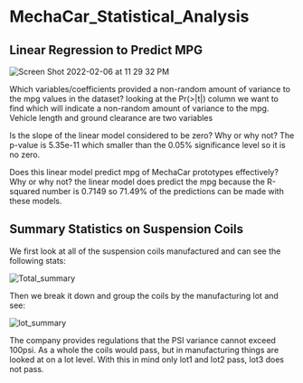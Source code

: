 # MechaCar_Statistical_Analysis

## Linear Regression to Predict MPG

![Screen Shot 2022-02-06 at 11 29 32 PM](https://user-images.githubusercontent.com/92561003/152743909-e288e83a-a747-4c39-bafc-bbf3f95f6e90.png)

Which variables/coefficients provided a non-random amount of variance to the mpg values in the dataset?
looking at the Pr(>|t|) column we want to find which will indicate a non-random amount of variance to the mpg. Vehicle length and ground clearance are two variables 

Is the slope of the linear model considered to be zero? Why or why not?
The p-value is 5.35e-11 which smaller than the 0.05% significance level so it is no zero.

Does this linear model predict mpg of MechaCar prototypes effectively? Why or why not?
the linear model does predict the mpg because the R-squared number is 0.7149 so 71.49% of the predictions can be made with these models.

## Summary Statistics on Suspension Coils

We first look at all of the suspension coils manufactured and can see the following stats:


![Total_summary](https://user-images.githubusercontent.com/92561003/153340332-b573345a-4aa7-486f-81d3-a687fe145b2e.png)

Then we break it down and group the coils by the manufacturing lot and see:


![lot_summary](https://user-images.githubusercontent.com/92561003/153340346-c30bed54-29d7-46a3-a2e2-f753f57e9dcd.png)

The company provides regulations that the PSI variance cannot exceed 100psi. As a whole the coils would pass, but in manufacturing things are looked at on a lot level. With this in mind only lot1 and lot2 pass, lot3 does not pass.

